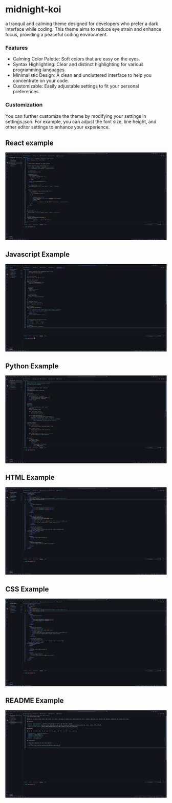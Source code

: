 # midnight-koi 

a tranquil and calming theme designed for developers who prefer a dark interface while coding. This theme aims to reduce eye strain and enhance focus, providing a peaceful coding environment.

### Features

- Calming Color Palette: Soft colors that are easy on the eyes.
- Syntax Highlighting: Clear and distinct highlighting for various programming languages.
- Minimalistic Design: A clean and uncluttered interface to help you concentrate on your code.
- Customizable: Easily adjustable settings to fit your personal preferences.

### Customization

You can further customize the theme by modifying your settings in settings.json. For example, you can adjust the font size, line height, and other editor settings to enhance your experience.

## React example

![React](img/React.png)
## Javascript Example
![Javascript](img/Javascript.png)
## Python Example
![React](img/Python.png)
## HTML Example
![React](img/HTML.png)
## CSS Example
![React](img/HTML.png)
## README Example
![React](img/README.png)